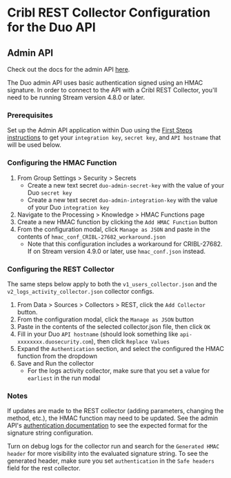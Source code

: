 # Cribl REST Collector Configuration for the Duo API

## Admin API

Check out the docs for the admin API [here](https://duo.com/docs/adminapi#authentication).

The Duo admin API uses basic authentication signed using an HMAC signature. In order to connect to the API with a Cribl REST Collector, you'll need to be running Stream version 4.8.0 or later.

### Prerequisites

Set up the Admin API application within Duo using the [First Steps instructions](https://duo.com/docs/adminapi#first-steps) to get your `integration key`, `secret key`, and `API hostname` that will be used below.

### Configuring the HMAC Function

1. From Group Settings > Security > Secrets
    - Create a new text secret `duo-admin-secret-key` with the value of your Duo `secret key`
    - Create a new text secret `duo-admin-integration-key` with the value of your Duo `integration key`
2. Navigate to the Processing > Knowledge > HMAC Functions page
3. Create a new HMAC function by clicking the `Add HMAC Function` button
4. From the configuration modal, click `Manage as JSON` and paste in the contents of `hmac_conf_CRIBL-27682_workaround.json`
    - Note that this configuration includes a workaround for CRIBL-27682. If on Stream version 4.9.0 or later, use `hmac_conf.json` instead.

### Configuring the REST Collector

The same steps below apply to both the `v1_users_collector.json` and the `v2_logs_activity_collector.json` collector configs.

1. From Data > Sources > Collectors > REST, click the `Add Collector` button.
2. From the configuration modal, click the `Manage as JSON` button
3. Paste in the contents of the selected collector.json file, then click `OK`
4. Fill in your Duo `API hostname` (should look something like `api-xxxxxxxx.duosecurity.com`), then click `Replace Values`
5. Expand the `Authentication` section, and select the configured the HMAC function from the dropdown
6. Save and Run the collector
    - For the logs activity collector, make sure that you set a value for `earliest` in the run modal

### Notes

If updates are made to the REST collector (adding parameters, changing the method, etc.), the HMAC function may need to be updated. See the admin API's [authentication documentation](https://duo.com/docs/adminapi#authentication) to see the expected format for the signature string configuration.

Turn on debug logs for the collector run and search for the `Generated HMAC header` for more visibility into the evaluated signature string. To see the generated header, make sure you set `authentication` in the `Safe headers` field for the rest collector.